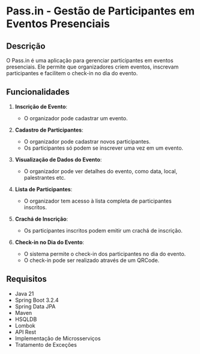 # Pass.in - Gestão de Participantes em Eventos Presenciais

## Descrição
O Pass.in é uma aplicação para gerenciar participantes em eventos presenciais. Ele permite que organizadores criem eventos, inscrevam participantes e facilitem o check-in no dia do evento.

## Funcionalidades
1. **Inscrição de Evento**:
    - O organizador pode cadastrar um evento.

2. **Cadastro de Participantes**:
    - O organizador pode cadastrar novos participantes.
    - Os participantes só podem se inscrever uma vez em um evento.

3. **Visualização de Dados do Evento**:
    - O organizador pode ver detalhes do evento, como data, local, palestrantes etc.

4. **Lista de Participantes**:
    - O organizador tem acesso à lista completa de participantes inscritos.

5. **Crachá de Inscrição**:
    - Os participantes inscritos podem emitir um crachá de inscrição.

6. **Check-in no Dia do Evento**:
    - O sistema permite o check-in dos participantes no dia do evento.
    - O check-in pode ser realizado através de um QRCode.

## Requisitos

- Java 21
- Spring Boot 3.2.4
- Spring Data JPA
- Maven
- HSQLDB
- Lombok
- API Rest
- Implementação de Microsserviços
- Tratamento de Exceções

